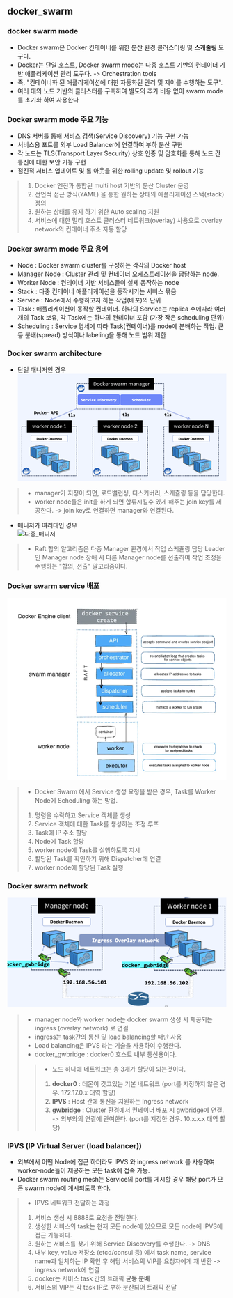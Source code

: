 ## docker_swarm

### docker swarm mode
- Docker swarm은 Docker 컨테이너를 위한 분산 환경 클러스터링 및 **스케줄링** 도구다.
- Docker는 단일 호스트, Docker swarm mode는 다중 호스트 기반의 컨테이너 기반 애플리케이션 관리 도구다. -> Orchestration tools
- 즉, "컨테이너화 된 애플리케이션에 대한 자동화된 관리 및 제어를 수행하는 도구".
- 여러 대의 노드 기반의 클러스터를 구축하여 별도의 추가 비용 없이 swarm mode를 초기화 하여 사용한다

### Docker swarm mode 주요 기능
- DNS 서버를 통해 서비스 검색(Service Discovery) 기능 구현 가능
- 서비스용 포트를 외부 Load Balancer에 연결하여 부하 분산 구현 
- 각 노드는 TLS(Transport Layer Security) 상호 인증 및 암호화를 통해 노드 간 통신에 대한 보안 기능 구현
- 점진적 서비스 업데이트 및 롤 아웃을 위한 rolling update 및 rollout 기능
> 1. Docker 엔진과 통합된 multi host 기반의 분산 Cluster 운영
> 2. 선언적 접근 방식(YAML) 을 통한 원하는 상태의 애플리케이션 스택(stack) 정의 
> 3. 원하는 상태를 유지 하기 위한 Auto scaling 지원
> 4. 서비스에 대한 멀티 호스트 클러스터 네트워크(overlay) 사용으로 overlay network의 컨테이너 주소 자동 할당

### Docker swarm mode 주요 용어
- Node : Docker swarm cluster를 구성하는 각각의 Docker host
- Manager Node : Cluster 관리 및 컨테이너 오케스트레이션을 담당하는 node.
- Worker Node : 컨테이너 기반 서비스들이 실제 동작하는 node 
- Stack : 다중 컨테이너 애플리케이션을 동작시키는 서비스 묶음
- Service : Node에서 수행하고자 하는 작업(배포)의 단위
- Task : 애플리케이션이 동작할 컨테이너. 하나의 Service는 replica 수에따라 여러 개의 Task 보유, 각 Task에는 하나의 컨테이너 포함 (가장 작은 scheduling 단위)
- Scheduling : Service 명세에 따라 Task(컨테이너)를 node에 분배하는 작업. 균등 분배(spread) 방식이나 labeling을 통해 노드 범위 제한

### Docker swarm architecture
- 단일 매니저인 경우
![docker_swarm_architecture](../docker_swarm/img/docker_swarm_architecture.png)    
> - manager가 지정이 되면, 로드밸런싱, 디스커버리, 스케쥴링 등을 담당한다.
> - worker node들은 init을 하게 되면 합류시킬수 있게 해주는 join key를 제공한다. -> join key로 연결하면 manager와 연결된다.

- 매니저가 여러대인 경우  
![다중_매니저](../docker_swarm/img/다중_매니저.png)  
> - Raft 합의 알고리즘은 다중 Manager 환경에서 작업 스케쥴링 담당 Leader인 Manager node 장애 시 다른 Manager node를 선출하여 작업 조정을 수행하는 "합의, 선출" 알고리즘이다.

### Docker swarm service 배포  
![service-lifecycle](../docker_swarm/img/service-lifecycle.png)    
> - Docker Swarm 에서 Service 생성 요청을 받은 경우, Task를 Worker Node에 Scheduling 하는 방법.
> 1. 명령을 수락하고 Service 객체를 생성
> 2. Service 객체에 대한 Task를 생성하는 조정 루프 
> 3. Task에 IP 주소 할당
> 4. Node에 Task 할당 
> 5. worker node에 Task를 실행하도록 지시
> 6. 할당된 Task를 확인하기 위해 Dispatcher에 연결 
> 7. worker node에 할당된 Task 실행

### Docker swarm network  
![docker_network_overlay](../docker_swarm/img/docker_network_overlay.png)    
> - manager node와 worker node는 docker swarm 생성 시 제공되는 ingress (overlay network) 로 연결 
> - ingress는 task간의 통신 및 load balancing할 때만 사용
> - Load balancing은 IPVS 라는 기술을 사용하여 수행한다.
> - docker_gwbridge : docker0 호스트 내부 통신용이다.  
> > - 노드 하나에 네트워크는 총 3개가 할당이 되는것이다.
> > 1. **docker0** : 데몬이 갖고있는 기본 네트워크 (port를 지정하지 않은 경우. 172.17.0.x 대역 할당)
> > 2. **IPVS** : Host 간에 통신을 지원하는 Ingress network
> > 3. **gwbridge** : Cluster 환경에서 컨테이너 배포 시 gwbridge에 연결. -> 외부와의 연결에 관여한다. (port를 지정한 경우. 10.x.x.x 대역 할당)

### IPVS (IP Virtual Server (load balancer))
- 외부에서 어떤 Node에 접근 하더라도 IPVS 와 ingress network 를 사용하여 worker-node들이 제공하는 모든 task에 접속 가능.
- Docker swarm routing mesh는 Service의 port를 게시할 경우 해당 port가 모든 swarm node에 게시되도록 한다.
> - IPVS 네트워크 전달하는 과정
> 1. 서비스 생성 시 8888로 요청을 전달한다.
> 2. 생성한 서비스의 task는 현재 모든 node에 있으므로 모든 node에 IPVS에 접근 가능하다.
> 3. 원하는 서비스를 찾기 위해 Service Discovery를 수행한다. -> DNS
> 4. 내부 key, value 저장소 (etcd/consul 등) 에서 task name, service name과 일치하는 IP 확인 후 해당 서비스의 VIP를 요청자에게 재 반환 -> ingress network에 연결
> 5. docker는 서비스 task 간의 트래픽 **균등 분배**
> 6. 서비스의 VIP는 각 task IP로 부하 분산되어 트래픽 전달